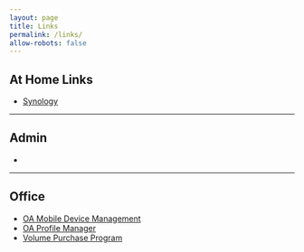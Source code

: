 ```yaml
---
layout: page
title: Links
permalink: /links/
allow-robots: false
---
```


At Home Links
-----
* [Synology](https://rs.eick.com:5001)

***

Admin
-----
* 

***

Office
------
* [OA Mobile Device Management](https://branch.missionfocus.com/mydevices)
* [OA Profile Manager](https://branhc.missionfocus.com/profilemanager)
* [Volume Purchase Program](https://vpp.itunes.apple.com)
